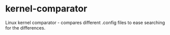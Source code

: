 # kernel-comparator
Linux kernel comparator - compares different .config files to ease searching for the differences.
